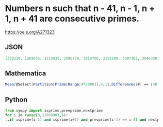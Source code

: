 # Numbers n such that  n \- 41, n \- 1, n \+ 1, n \+ 41 are consecutive primes\.
https://oeis.org/A271323
## JSON
```JSON
[383220, 1269642, 1528938, 2590770, 3014700, 3158298, 3697362, 3946338, 4017312, 4045050, 4545642, 4711740, 4851618, 4871568, 5141178, 5194602, 5925042, 5972958, 5990820, 6075030, 6179862, 6212202, 6350760, 6442938, 6549312, 6910638, 6912132]
```
## Mathematica
```Mathematica
Mean/@Select[Partition[Prime[Range[472000]],4,1],Differences[#] == {40,2,40}&] (* _Harvey P. Dale_, Oct 16 2021 *)
```
## Python
```Python
from sympy import isprime,prevprime,nextprime
for i in range(0,12000001,6):
..if isprime(i-1) and isprime(i+1) and prevprime(i-1) == i-41 and nextprime(i+1) == i+41: print (i,end=', ')
```
